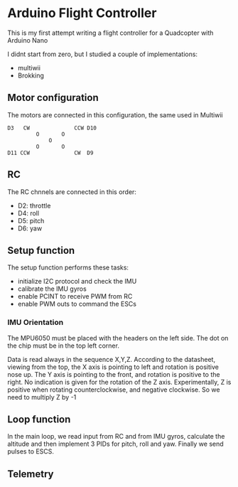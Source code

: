 # Arduino Flight Controller

This is my first attempt writing a flight controller for a Quadcopter with Arduino Nano

I didnt start from zero, but I studied a couple of implementations:
- multiwii
- Brokking

## Motor configuration

The motors are connected in this configuration, the same used in Multiwii

    
    D3   CW              CCW D10
             O       O
                 O
             O       O
    D11 CCW              CW  D9

## RC

The RC chnnels are connected in this order:
- D2: throttle
- D4: roll
- D5: pitch
- D6: yaw

## Setup function

The setup function performs these tasks:
- initialize I2C protocol and check the IMU
- calibrate the IMU gyros
- enable PCINT to receive PWM from RC
- enable PWM outs to command the ESCs

### IMU Orientation
The MPU6050 must be placed with the headers on the left side. The dot on the chip must be in the top left corner.

Data is read always in the sequence X,Y,Z. According to the datasheet, viewing from the top, the X axis is pointing to left and rotation is positive nose up. The Y axis is pointing to the front, and rotation is positive to the right. No indication is given for the rotation of the Z axis. Experimentally, Z is positive when rotating counterclockwise, and negative clockwise. So we need to multiply Z by -1


## Loop function

In the main loop, we read input from RC and from IMU gyros, calculate the altitude and then implement 3 PIDs for pitch, roll and yaw. Finally we send pulses to ESCS. 

## Telemetry
